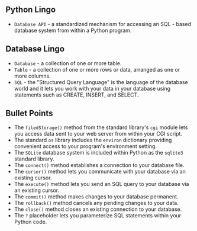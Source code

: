 ## Python Lingo
* `Database API` - a standardized mechanism for accessing an SQL - based database system from within a Python program.

## Database Lingo
* `Database` - a collection of one or more table.
* `Table` - a collection of one or more rows or data, arranged as one or more columns.
* `SQL` - the "Structured Query Language" is the language of the database world and it lets you work with your data in your database using statements such as CREATE, INSERT, and SELECT.

## Bullet Points
* The `filedStorage()` method from the standard library's `cgi` module lets you access data sent to your web server from within your CGI script.
* The standard `os` library includes the `environ` dictionary providing convenient access to your program's environment setting.
* The `SQLite` database system is included within Python as the `sqlite3` standard library.
* The `connect()` method establishes a connection to your database file.
* The `cursor()` method lets you communicate with your database via an existing cursor.
* The `execute()` method lets you send an SQL query to your database via an existing cursor.
* The `commit()` method makes changes to your database permanent.
* The `rollback()` method cancels any pending changes to your data.
* The `close()` method closes an existing connection to your database.
* The `?` placeholder lets you parameterize SQL statements within your Python code.
